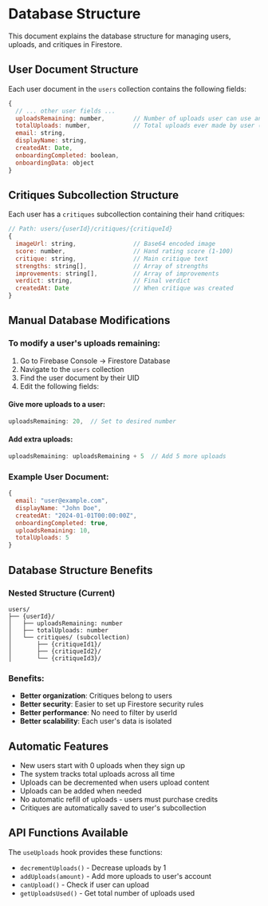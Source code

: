 # Database Structure

This document explains the database structure for managing users, uploads, and critiques in Firestore.

## User Document Structure

Each user document in the `users` collection contains the following fields:

```javascript
{
  // ... other user fields ...
  uploadsRemaining: number,        // Number of uploads user can use anytime (default: 0)
  totalUploads: number,            // Total uploads ever made by user (default: 0)
  email: string,
  displayName: string,
  createdAt: Date,
  onboardingCompleted: boolean,
  onboardingData: object
}
```

## Critiques Subcollection Structure

Each user has a `critiques` subcollection containing their hand critiques:

```javascript
// Path: users/{userId}/critiques/{critiqueId}
{
  imageUrl: string,                // Base64 encoded image
  score: number,                   // Hand rating score (1-100)
  critique: string,                // Main critique text
  strengths: string[],             // Array of strengths
  improvements: string[],          // Array of improvements
  verdict: string,                 // Final verdict
  createdAt: Date                  // When critique was created
}
```

## Manual Database Modifications

### To modify a user's uploads remaining:

1. Go to Firebase Console → Firestore Database
2. Navigate to the `users` collection
3. Find the user document by their UID
4. Edit the following fields:

#### Give more uploads to a user:
```javascript
uploadsRemaining: 20,  // Set to desired number
```

#### Add extra uploads:
```javascript
uploadsRemaining: uploadsRemaining + 5  // Add 5 more uploads
```

### Example User Document:
```javascript
{
  email: "user@example.com",
  displayName: "John Doe",
  createdAt: "2024-01-01T00:00:00Z",
  onboardingCompleted: true,
  uploadsRemaining: 10,
  totalUploads: 5
}
```

## Database Structure Benefits

### Nested Structure (Current)
```
users/
├── {userId}/
│   ├── uploadsRemaining: number
│   ├── totalUploads: number
│   └── critiques/ (subcollection)
│       ├── {critiqueId1}/
│       ├── {critiqueId2}/
│       └── {critiqueId3}/
```

### Benefits:
- **Better organization**: Critiques belong to users
- **Better security**: Easier to set up Firestore security rules
- **Better performance**: No need to filter by userId
- **Better scalability**: Each user's data is isolated

## Automatic Features

- New users start with 0 uploads when they sign up
- The system tracks total uploads across all time
- Uploads can be decremented when users upload content
- Uploads can be added when needed
- No automatic refill of uploads - users must purchase credits
- Critiques are automatically saved to user's subcollection

## API Functions Available

The `useUploads` hook provides these functions:
- `decrementUploads()` - Decrease uploads by 1
- `addUploads(amount)` - Add more uploads to user's account
- `canUpload()` - Check if user can upload
- `getUploadsUsed()` - Get total number of uploads used
